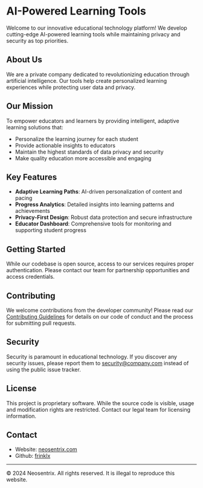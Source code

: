 # AI-Powered Learning Tools

Welcome to our innovative educational technology platform! We develop cutting-edge AI-powered learning tools while maintaining privacy and security as top priorities.

## About Us

We are a private company dedicated to revolutionizing education through artificial intelligence. Our tools help create personalized learning experiences while protecting user data and privacy.

## Our Mission

To empower educators and learners by providing intelligent, adaptive learning solutions that:
- Personalize the learning journey for each student
- Provide actionable insights to educators
- Maintain the highest standards of data privacy and security
- Make quality education more accessible and engaging

## Key Features

- **Adaptive Learning Paths**: AI-driven personalization of content and pacing
- **Progress Analytics**: Detailed insights into learning patterns and achievements
- **Privacy-First Design**: Robust data protection and secure infrastructure
- **Educator Dashboard**: Comprehensive tools for monitoring and supporting student progress

## Getting Started

While our codebase is open source, access to our services requires proper authentication. Please contact our team for partnership opportunities and access credentials.

## Contributing

We welcome contributions from the developer community! Please read our [Contributing Guidelines](CONTRIBUTING.md) for details on our code of conduct and the process for submitting pull requests.

## Security

Security is paramount in educational technology. If you discover any security issues, please report them to security@company.com instead of using the public issue tracker.

## License

This project is proprietary software. While the source code is visible, usage and modification rights are restricted. Contact our legal team for licensing information.

## Contact

- Website: [neosentrix.com](https://neosentrix.com)
- Github: [frinklx](https://github.com/frinklx)
---
© 2024 Neosentrix. All rights reserved. It is illegal to reproduce this website.
